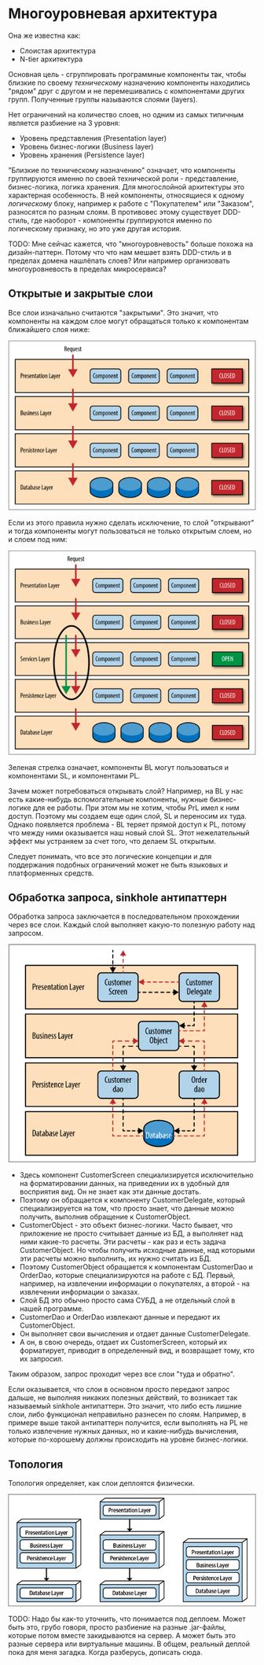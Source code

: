 # Многоуровневая архитектура

Она же известна как:

* Слоистая архитектура
* N-tier архитектура

Основная цель - сгруппировать программные компоненты так, чтобы близкие по своему *техническому* назначению компоненты находились "рядом" друг с другом и не перемешивались с компонентами других групп. Полученные группы называются слоями (layers).

Нет ограничений на количество слоев, но одним из самых типичным является разбиение на 3 уровня:

* Уровень представления (Presentation layer)
* Уровень бизнес-логики (Business layer)
* Уровень хранения (Persistence layer)

"Близкие по техническому назначению" означает, что компоненты группируются именно по своей технической роли - представление, бизнес-логика, логика хранения. Для многослойной архитектуры это характерная особенность. В ней компоненты, относящиеся к одному *логическому* блоку, например к работе с "Покупателем" или "Заказом", разносятся по разным слоям. В противовес этому существует DDD-стиль, где наоборот - компоненты группируются именно по логическому признаку, но это уже другая история.

TODO: Мне сейчас кажется, что "многоуровневость" больше похожа на дизайн-паттерн. Потому что что нам мешает взять DDD-стиль и в пределах домена нашлёпать слоев? Или например организовать многоуровневость в пределах микросервиса?

## Открытые и закрытые слои

Все слои изначально считаются "закрытыми". Это значит, что компоненты на каждом слое могут обращаться только к компонентам ближайшего слоя ниже:

<img src="img/closed-layers.png" alt="image-20230704164109393" style="zoom:80%;" />

Если из этого правила нужно сделать исключение, то слой "открывают" и тогда компоненты могут пользоваться не только открытым слоем, но и слоем под ним:

<img src="img/opened-layer.png" alt="image-20230704163852373" style="zoom:80%;" />

Зеленая стрелка означает, компоненты BL могут пользоваться и компонентами SL, и компонентами PL.

Зачем может потребоваться открывать слой? Например, на BL у нас есть какие-нибудь вспомогательные компоненты, нужные бизнес-логике для ее работы. При этом мы не хотим, чтобы PrL имел к ним доступ. Поэтому мы создаем еще один слой, SL и переносим их туда. Однако появляется проблема - BL теряет прямой доступ к PL, потому что между ними оказывается наш новый слой SL. Этот нежелательный эффект мы устраняем за счет того, что делаем SL открытым.

Следует понимать, что все это логические концепции и для поддержания подобных ограничений может не быть языковых и платформенных средств.

## Обработка запроса, sinkhole антипаттерн

Обработка запроса заключается в последовательном прохождении через все слои. Каждый слой выполняет какую-то полезную работу над запросом.

![request-flow](img/request-flow.png)

* Здесь компонент CustomerScreen специализируется исключительно на форматировании данных, на приведении их в удобный для восприятия вид. Он не знает как эти данные достать.
* Поэтому он обращается к компоненту CustomerDelegate, который специализируется на том, что просто знает, что данные можно получить, выполнив обращение к CustomerObject.
* CustomerObject - это объект бизнес-логики. Часто бывает, что приложение не просто считывает данные из БД, а выполняет над ними какие-то расчеты. Эти расчеты - как раз и есть задача CustomerObject. Но чтобы получить исходные данные, над которыми эти расчеты можно выполнить, их нужно считать из БД.
* Поэтому CustomerObject обращается к компонентам CustomerDao и OrderDao, которые специализируются на работе с БД. Первый, например, на извлечении информации о покупателях, а второй - на извлечении информации о заказах.
* Слой БД это обычно просто сама СУБД, а не отдельный слой в нашей программе.
* CustomerDao и OrderDao извлекают данные и передают их CustomerObject.
* Он выполняет свои вычисления и отдает данные CustomerDelegate.
* А он, в свою очередь, отдает их CustomerScreen, который их форматирует, приводит в определенный вид, и возвращает тому, кто их запросил.

Таким образом, запрос проходит через все слои "туда и обратно".

Если оказывается, что слои в основном просто передают запрос дальше, не выполняя никаких полезных действий, то возникает так называемый sinkhole антипаттерн. Это значит, что либо есть лишние слои, либо функционал неправильно разнесен по слоям. Например, в примере выше такой антипаттерн получится, если выполнять на PL не только извлечение нужных данных, но и какие-нибудь вычисления, которые по-хорошему должны происходить на уровне бизнес-логики.

## Топология

Топология определяет, как слои деплоятся физически.

<img src="img/topology.png" alt="topology" style="zoom:80%;" />

TODO: Надо бы как-то уточнить, что понимается под деплоем. Может быть это, грубо говоря, просто разбиение на разные .jar-файлы, которые потом вместе закидываются на сервер. А может быть это разные сервера или виртуальные машины. В общем, реальный деплой пока для меня загадка. Когда разберусь, дописать сюда.

